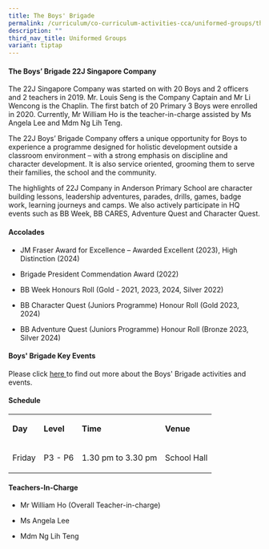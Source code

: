 ```yaml
---
title: The Boys' Brigade
permalink: /curriculum/co-curriculum-activities-cca/uniformed-groups/the-boys-brigade/
description: ""
third_nav_title: Uniformed Groups
variant: tiptap
---
```

<h4><strong>The Boys’ Brigade 22J Singapore Company</strong></h4>
<p>The 22J Singapore Company was started on with 20 Boys and 2 officers and
2 teachers in 2019. Mr. Louis Seng is the Company Captain and Mr Li Wencong
is the Chaplin. The first batch of 20 Primary 3 Boys were enrolled in 2020.
Currently, Mr William Ho is the teacher-in-charge assisted by Ms Angela
Lee and Mdm Ng Lih Teng.</p>
<p>The 22J Boys’ Brigade Company offers a unique opportunity for Boys to
experience a programme designed for holistic development outside a classroom
environment – with a strong emphasis on discipline and character development.
It is also service oriented, grooming them to serve their families, the
school and the community.</p>
<p>The highlights of 22J Company in Anderson Primary School are character
building lessons, leadership adventures, parades, drills, games, badge
work, learning journeys and camps. We also actively participate in HQ events
such as BB Week, BB CARES, Adventure Quest and Character Quest.
<br>
</p>
<h4><strong>Accolades</strong></h4>
<ul data-tight="true" class="tight">
<li>
<p>JM Fraser Award for Excellence – Awarded Excellent (2023), High Distinction
(2024)</p>
</li>
<li>
<p>Brigade President Commendation Award (2022)</p>
</li>
<li>
<p>BB Week Honours Roll (Gold - 2021, 2023, 2024, Silver 2022)</p>
</li>
<li>
<p>BB Character Quest (Juniors Programme) Honour Roll (Gold 2023, 2024)</p>
</li>
<li>
<p>BB Adventure Quest (Juniors Programme) Honour Roll (Bronze 2023, Silver
2024)</p>
</li>
</ul>
<h4><strong>Boys' Brigade Key Events</strong></h4>
<p>Please click&nbsp;<a href="/curriculum/co-curriculum-activities-cca/uniformed-groups/the-boys-brigade/boys-brigade-key-events" rel="noopener" target="_blank">here&nbsp;</a>to
find out more about the Boys' Brigade activities and events.</p>
<h4><strong>Schedule</strong></h4>
<table style="minWidth: 100px">
<colgroup>
<col>
<col>
<col>
<col>
</colgroup>
<tbody>
<tr>
<td rowspan="1" colspan="1">
<p><strong>Day</strong>
</p>
</td>
<td rowspan="1" colspan="1">
<p><strong>Level</strong>
</p>
</td>
<td rowspan="1" colspan="1">
<p><strong>Time</strong>
</p>
</td>
<td rowspan="1" colspan="1">
<p><strong>Venue</strong>
</p>
</td>
</tr>
<tr>
<td rowspan="1" colspan="1">
<p>Friday</p>
</td>
<td rowspan="1" colspan="1">
<p>P3 - P6</p>
</td>
<td rowspan="1" colspan="1">
<p>1.30 pm to 3.30 pm</p>
</td>
<td rowspan="1" colspan="1">
<p>School Hall</p>
</td>
</tr>
</tbody>
</table>
<h4><strong>Teachers-In-Charge</strong></h4>
<ul data-tight="true" class="tight">
<li>
<p>Mr William Ho (Overall Teacher-in-charge)</p>
</li>
<li>
<p>Ms Angela Lee</p>
</li>
<li>
<p>Mdm Ng Lih Teng</p>
</li>
</ul>
<p></p>